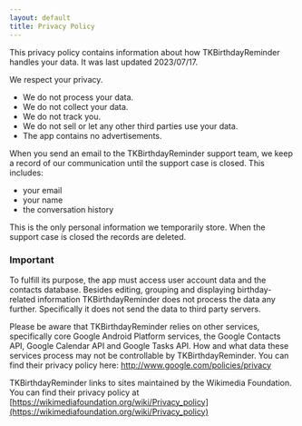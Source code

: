 ```yaml
---
layout: default
title: Privacy Policy
---
```


This privacy policy contains information about how TKBirthdayReminder handles your data. It was last updated 2023/07/17.

We respect your privacy.

- We do not process your data.
- We do not collect your data.
- We do not track you.
- We do not sell or let any other third parties use your data.
- The app contains no advertisements.

When you send an email to the TKBirthdayReminder support team, we keep a record of our communication until the support case is closed. This includes:

- your email
- your name
- the conversation history

This is the only personal information we temporarily store. When the support case is closed the records are deleted.

### Important

To fulfill its purpose, the app must access user account data and the
contacts database. Besides editing, grouping and displaying birthday-related information TKBirthdayReminder does not process the data any further. Specifically it does not send the data to third party servers.

Please be aware that TKBirthdayReminder relies on other services, specifically core Google Android Platform services, the Google Contacts API, Google Calendar API and Google Tasks API. How and what data these services process may not be controllable by TKBirthdayReminder. You can find their privacy policy here: http://www.google.com/policies/privacy

TKBirthdayReminder links to sites maintained by the Wikimedia Foundation.
You can find their privacy policy at [https://wikimediafoundation.org/wiki/Privacy_policy](https://wikimediafoundation.org/wiki/Privacy_policy)
